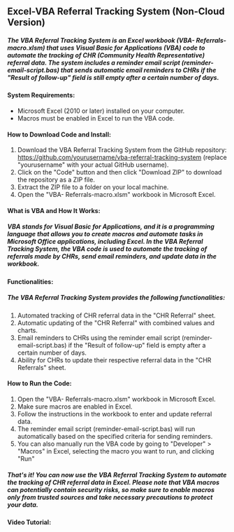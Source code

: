 ## Excel-VBA Referral Tracking System (Non-Cloud Version)
##### The VBA Referral Tracking System is an Excel workbook (VBA- Referrals-macro.xlsm) that uses Visual Basic for Applications (VBA) code to automate the tracking of CHR (Community Health Representative) referral data. The system includes a reminder email script (reminder-email-script.bas) that sends automatic email reminders to CHRs if the "Result of follow-up" field is still empty after a certain number of days.

#### System Requirements:
- Microsoft Excel (2010 or later) installed on your computer.
- Macros must be enabled in Excel to run the VBA code.

#### How to Download Code and Install:
1. Download the VBA Referral Tracking System from the GitHub repository: https://github.com/yourusername/vba-referral-tracking-system (replace "yourusername" with your actual GitHub username).
2. Click on the "Code" button and then click "Download ZIP" to download the repository as a ZIP file.
3. Extract the ZIP file to a folder on your local machine.
4. Open the "VBA- Referrals-macro.xlsm" workbook in Microsoft Excel.

#### What is VBA and How It Works:
##### VBA stands for Visual Basic for Applications, and it is a programming language that allows you to create macros and automate tasks in Microsoft Office applications, including Excel. In the VBA Referral Tracking System, the VBA code is used to automate the tracking of referrals made by CHRs, send email reminders, and update data in the workbook.

#### Functionalities:
##### The VBA Referral Tracking System provides the following functionalities:

1. Automated tracking of CHR referral data in the "CHR Referral" sheet.
2. Automatic updating of the "CHR Referral" with combined values and charts.
3. Email reminders to CHRs using the reminder email script (reminder-email-script.bas) if the "Result of follow-up" field is empty after a certain number of days.
4. Ability for CHRs to update their respective referral data in the "CHR Referrals" sheet.

#### How to Run the Code:
1. Open the "VBA- Referrals-macro.xlsm" workbook in Microsoft Excel.
2. Make sure macros are enabled in Excel.
3. Follow the instructions in the workbook to enter and update referral data.
4. The reminder email script (reminder-email-script.bas) will run automatically based on the specified criteria for sending reminders.
5. You can also manually run the VBA code by going to "Developer" > "Macros" in Excel, selecting the macro you want to run, and clicking "Run"

##### That's it! You can now use the VBA Referral Tracking System to automate the tracking of CHR referral data in Excel. Please note that VBA macros can potentially contain security risks, so make sure to enable macros only from trusted sources and take necessary precautions to protect your data.

#### Video Tutorial:
